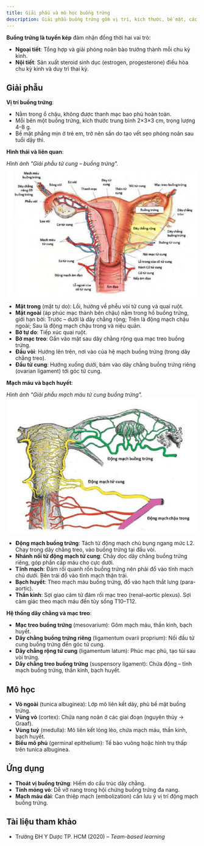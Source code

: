 ```yaml
---
title: Giải phẫu và mô học buồng trứng
description: Giải phẫu buồng trứng gồm vị trí, kích thước, bề mặt, các mặt, bờ, đầu của buồng trứng; Hệ thống dây chằng, mạc treo; Mạch máu, thần kinh, bạch huyết và mô học buồng trứng.
---
```


**Buồng trứng là tuyến kép** đảm nhận đồng thời hai vai trò:

- **Ngoại tiết**: Tổng hợp và giải phóng noãn bào trưởng thành mỗi chu kỳ kinh.
- **Nội tiết**: Sản xuất steroid sinh dục (estrogen, progesterone) điều hòa chu kỳ kinh và duy trì thai kỳ.

## Giải phẫu

**Vị trí buồng trứng**:

- Nằm trong ổ chậu, không được thanh mạc bao phủ hoàn toàn.
- Mỗi bên một buồng trứng, kích thước trung bình 2×3×3 cm, trọng lượng 4–8 g.
- Bề mặt phẳng mịn ở trẻ em, trở nên sần do tạo vết sẹo phóng noãn sau tuổi dậy thì.

**Hình thái và liên quan**:

_Hình ảnh "Giải phẫu tử cung – buồng trứng"._
![Giải phẫu tử cung – buồng trứng](./_images/giai-phau-mo-hoc/giai-phau-tu-cung-buong-trung.png)

- **Mặt trong** (mặt tự do): Lồi, hướng về phễu vòi tử cung và quai ruột.
- **Mặt ngoài** (áp phúc mạc thành bên chậu) nằm trong hố buồng trứng, giới hạn bởi: Trước – dưới là dây chằng rộng; Trên là động mạch chậu ngoài; Sau là động mạch chậu trong và niệu quản.
- **Bờ tự do**: Tiếp xúc quai ruột.
- **Bờ mạc treo**: Gắn vào mặt sau dây chằng rộng qua mạc treo buồng trứng.
- **Đầu vòi**: Hướng lên trên, nơi vào của hệ mạch buồng trứng (trong dây chằng treo).
- **Đầu tử cung**: Hướng xuống dưới, bám vào dây chằng buồng trứng riêng (ovarian ligament) tới góc tử cung.

**Mạch máu và bạch huyết**:

_Hình ảnh "Giải phẫu mạch máu tử cung buồng trứng"._
![Giải phẫu mạch máu tử cung buồng trứng](./_images/giai-phau-mo-hoc/giai-phau-mach-mau-tu-cung-buong-trung.png)

- **Động mạch buồng trứng**: Tách từ động mạch chủ bụng ngang mức L2. Chạy trong dây chằng treo, vào buồng trứng tại đầu vòi.
- **Nhánh nối từ động mạch tử cung**: Chảy dọc dây chằng buồng trứng riêng, góp phần cấp máu cho cực dưới.
- **Tĩnh mạch**: Đám rối quanh rốn buồng trứng nên phải đổ vào tĩnh mạch chủ dưới. Bên trái đổ vào tĩnh mạch thận trái.
- **Bạch huyết**: Theo mạch máu buồng trứng, đổ vào hạch thắt lưng (para-aortic).
- **Thần kinh**: Sợi giao cảm từ đám rối mạc treo (renal–aortic plexus). Sợi cảm giác theo mạch máu đến tủy sống T10–T12.

**Hệ thống dây chằng và mạc treo**:

- **Mạc treo buồng trứng** (mesovarium): Gôm mạch máu, thần kinh, bạch huyết.
- **Dây chằng buồng trứng riêng** (ligamentum ovarii proprium): Nối đầu tử cung buồng trứng đến góc tử cung.
- **Dây chằng rộng tử cung** (ligamentum latum): Phúc mạc phủ, tạo túi sau vòi trứng.
- **Dây chằng treo buồng trứng** (suspensory ligament): Chứa động – tĩnh mạch buồng trứng, thần kinh, bạch huyết.

## Mô học

- **Vỏ ngoài** (tunica albuginea): Lớp mô liên kết dày, phủ bề mặt buồng trứng.
- **Vùng vỏ** (cortex): Chứa nang noãn ở các giai đoạn (nguyên thủy → Graaf).
- **Vùng tuỷ** (medulla): Mô liên kết lỏng lẻo, chứa mạch máu, thần kinh, bạch huyết.
- **Biểu mô phủ** (germinal epithelium): Tế bào vuông hoặc hình trụ thấp trên tunica albuginea.

## Ứng dụng

- **Thoát vị buồng trứng**: Hiếm do cấu trúc dây chằng.
- **Tính mỏng vỏ**: Dễ vỡ nang trong hội chứng buồng trứng đa nang.
- **Mạch máu dài**: Can thiệp mạch (embolization) cần lưu ý vị trí động mạch buồng trứng.

## Tài liệu tham khảo

- Trường ĐH Y Dược TP. HCM (2020) – _Team-based learning_
